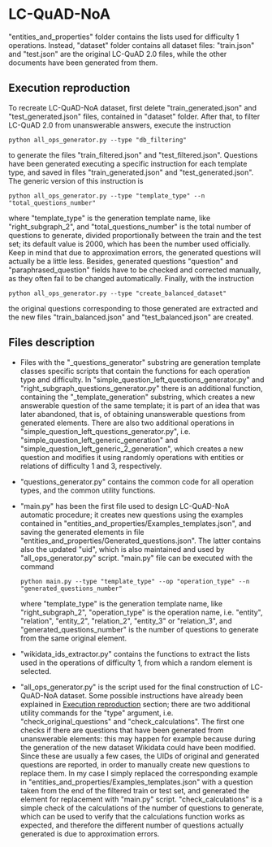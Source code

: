 # LC-QuAD-NoA

"entities_and_properties" folder contains the lists used for difficulty 1 operations. Instead, "dataset" folder contains all dataset files: "train.json" and "test.json" are the original LC-QuAD 2.0 files, while the other documents have been generated from them.

## Execution reproduction

To recreate LC-QuAD-NoA dataset, first delete "train_generated.json" and "test_generated.json" files, contained in "dataset" folder. After that, to filter LC-QuAD 2.0 from unanswerable answers, execute the instruction

```
python all_ops_generator.py --type "db_filtering"
```

to generate the files "train_filtered.json" and "test_filtered.json". Questions have been generated executing a specific instruction for each template type, and saved in files "train_generated.json" and "test_generated.json". The generic version of this instruction is

```
python all_ops_generator.py --type "template_type" --n "total_questions_number"
```

where "template_type" is the generation template name, like "right_subgraph_2", and "total_questions_number" is the total number of questions to generate, divided proportionally between the train and the test set; its default value is 2000, which has been the number used officially. Keep in mind that due to approximation errors, the generated questions will actually be a little less. Besides, generated questions "question" and "paraphrased_question" fields have to be checked and corrected manually, as they often fail to be changed automatically. Finally, with the instruction

```
python all_ops_generator.py --type "create_balanced_dataset"
```

the original questions corresponding to those generated are extracted and the new files "train_balanced.json" and "test_balanced.json" are created.

## Files description

- Files with the "_questions_generator" substring are generation template classes specific scripts that contain the functions for each operation type and difficulty. In "simple_question_left_questions_generator.py" and "right_subgraph_questions_generator.py" there is an additional function, containing the "_template_generation" substring, which creates a new answerable question of the same template; it is part of an idea that was later abandoned, that is, of obtaining unanswerable questions from generated elements. There are also two additional operations in "simple_question_left_questions_generator.py", i.e. "simple_question_left_generic_generation" and "simple_question_left_generic_2_generation", which creates a new question and modifies it using randomly operations with entities or relations of difficulty 1 and 3, respectively.
- "questions_generator.py" contains the common code for all operation types, and the common utility functions.
- "main.py" has been the first file used to design LC-QuAD-NoA automatic procedure; it creates new questions using the examples contained in "entities_and_properties/Examples_templates.json", and saving the generated elements in file "entities_and_properties/Generated_questions.json". The latter contains also the updated "uid", which is also maintained and used by "all_ops_generator.py" script. "main.py" file can be executed with the command

  ```
  python main.py --type "template_type" --op "operation_type" --n "generated_questions_number"
  ```

  where "template_type" is the generation template name, like "right_subgraph_2", "operation_type" is the operation name, i.e. "entity", "relation", "entity_2", "relation_2", "entity_3" or "relation_3", and "generated_questions_number" is the number of questions to generate from the same original element.
- "wikidata_ids_extractor.py" contains the functions to extract the lists used in the operations of difficulty 1, from which a random element is selected.
- "all_ops_generator.py" is the script used for the final construction of LC-QuAD-NoA dataset. Some possible instructions have already been explained in [Execution reproduction](https://github.com/Cenze94/LC-QuAD-NoA/tree/master/LC-QuAD-NoA#execution-reproduction) section; there are two additional utility commands for the "type" argument, i.e. "check_original_questions" and "check_calculations". The first one checks if there are questions that have been generated from unanswerable elements: this may happen for example because during the generation of the new dataset Wikidata could have been modified. Since these are usually a few cases, the UIDs of original and generated questions are reported, in order to manually create new questions to replace them. In my case I simply replaced the corresponding example in "entities_and_properties/Examples_templates.json" with a question taken from the end of the filtered train or test set, and generated the element for replacement with "main.py" script. "check_calculations" is a simple check of the calculations of the number of questions to generate, which can be used to verify that the calculations function works as expected, and therefore the different number of questions actually generated is due to approximation errors.